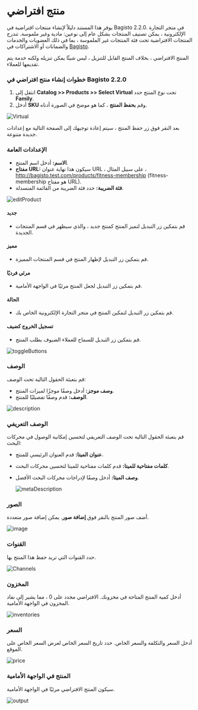 # منتج افتراضي

يوفر هذا المستند دليلاً لإنشاء منتجات افتراضية في Bagisto 2.2.0. في متجر التجارة الإلكترونية ، يمكن تصنيف المنتجات بشكل عام إلى نوعين: مادية وغير ملموسة. تندرج المنتجات الافتراضية تحت فئة المنتجات غير الملموسة ، بما في ذلك العضويات والخدمات والضمانات أو الاشتراكات في [Bagisto](https://bagisto.com/en/).

المنتج الافتراضي ، بخلاف المنتج القابل للتنزيل ، ليس شيئًا يمكن تنزيله ولكنه خدمة يتم تقديمها للعملاء.

### خطوات إنشاء منتج افتراضي في Bagisto 2.2.0

1. انتقل إلى **Catalog >> Products >> Select Virtual** تحت نوع المنتج حدد **Family**.
2. أدخل **SKU** وقم **بحفظ المنتج** ، كما هو موضح في الصورة أدناه.

 ![Virtual](../../assets/2.2.0/images/virtual-product/virtual.png)

بعد النقر فوق زر حفظ المنتج ، سيتم إعادة توجيهك إلى الصفحة التالية مع إعدادات جديدة متنوعة.

### الإعدادات العامة

- **الاسم:** أدخل اسم المنتج.
- **مفتاح URL:** سيكون هذا نهاية عنوان URL ،
    على سبيل المثال ، http://bagisto.test.com/products/fitness-membership (fitness-membership هو مفتاح URL).
- **فئة الضريبة:** حدد فئة الضريبة من القائمة المنسدلة.

 ![editProduct](../../assets/2.2.0/images/virtual-product/editProduct.png)

#### جديد

- قم بتمكين زر التبديل لتميز المنتج كمنتج جديد ، والذي سيظهر في قسم المنتجات الجديدة.

#### مميز

- قم بتمكين زر التبديل لإظهار المنتج في قسم المنتجات المميزة.

#### مرئي فرديًا

- قم بتمكين زر التبديل لجعل المنتج مرئيًا في الواجهة الأمامية.

#### الحالة

- قم بتمكين زر التبديل لتمكين المنتج في متجر التجارة الإلكترونية الخاص بك.

#### تسجيل الخروج كضيف

- قم بتمكين زر التبديل للسماح للعملاء الضيوف بطلب المنتج.

 ![toggleButtons](../../assets/2.2.0/images/virtual-product/toggleButtons.png)

### الوصف

قم بتعبئة الحقول التالية تحت الوصف:

- **وصف موجز:** أدخل وصفًا موجزًا لميزات المنتج.
- **الوصف:** قدم وصفًا تفصيليًا للمنتج.

![description](../../assets/2.2.0/images/virtual-product/description.png)
### الوصف التعريفي

قم بتعبئة الحقول التالية تحت الوصف التعريفي لتحسين إمكانية الوصول في محركات البحث:

- **عنوان الميتا:** قدم العنوان الرئيسي للمنتج.
- **كلمات مفتاحية للميتا:** قدم كلمات مفتاحية للميتا لتحسين محركات البحث.
- **وصف الميتا:** أدخل وصفًا لإدراجات محركات البحث الأفضل.

    ![metaDescription](../../assets/2.2.0/images/virtual-product/metaDescription.png)

### الصور

أضف صور المنتج بالنقر فوق **إضافة صور**. يمكن إضافة صور متعددة.

 ![image](../../assets/2.2.0/images/virtual-product/image.png)

### القنوات

حدد القنوات التي تريد حفظ هذا المنتج بها.

![Channels](../../assets/2.2.0/images/simple-product/channels.png)

### المخزون

أدخل كمية المنتج المتاحة في مخزونك. الافتراضي محدد على 0 ، مما يشير إلى نفاد المخزون في الواجهة الأمامية.

![inventories](../../assets/2.2.0/images/virtual-product/inventories.png)

### السعر

أدخل السعر والتكلفة والسعر الخاص. حدد تاريخ السعر الخاص لعرض السعر الخاص على الموقع.

![price](../../assets/2.2.0/images/virtual-product/price.png)

### المنتج في الواجهة الأمامية

سيكون المنتج الافتراضي مرئيًا في الواجهة الأمامية.

![output](../../assets/2.2.0/images/virtual-product/output.png)